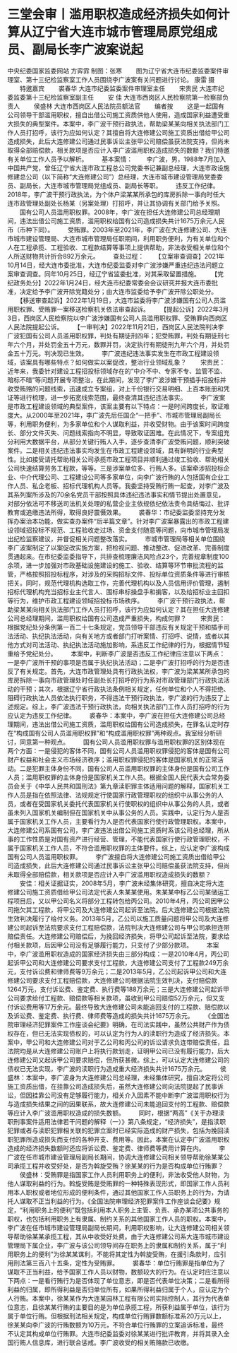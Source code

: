 # 三堂会审丨滥用职权造成经济损失如何计算从辽宁省大连市城市管理局原党组成员、副局长李广波案说起

中央纪委国家监委网站 方弈霏
制图：张寒
　　图为辽宁省大连市纪委监委案件审理室、第十三纪检监察室工作人员围绕李广波案有关问题进行讨论。 康雷 摄
　　特邀嘉宾
　　裘春华 大连市纪委监委案件审理室主任
　　宋贵民 大连市纪委监委第十三纪检监察室副主任
　　安 佳 大连市西岗区人民检察院第一检察部负责人
　　侯盛林 大连市西岗区人民法院员额法官
　　编者按
　　这是一起国有公司领导干部滥用职权，擅自出借公司施工资质供他人使用，造成国家利益遭受重大损失的典型案件。本案中，李广波干预行政执法，帮助梁某某向相关执法部门工作人员打招呼，该行为应如何认定？其擅自将大连修建公司施工资质出借给甲公司造成损失，此后大连修建公司通过民事诉讼主张甲公司赔偿虽获法院支持，但尚未取得全部赔偿款，相关款项是否应计入李广波滥用职权造成损失的数额？我们特邀有关单位工作人员予以解析。
　　基本案情：
　　李广波，男，1988年7月加入中国共产党，曾任辽宁省大连市政工程总公司党委书记兼副总经理，大连市政设施修建总公司（以下简称“大连修建公司”）总经理，大连市城市建设管理局党委委员、副局长，大连市城市管理局党组成员、副局长等职。
　　违反工作纪律。2018年，李广波干预行政执法，为个体户梁某某所承包的库房拆除一事向时任大连市政管理处副处长杨某（另案处理）打招呼，并让其协调有关部门给予关照。
　　国有公司人员滥用职权罪。2008年，李广波在担任大连修建公司总经理期间，违法出借公司施工资质，滥用职权给国有公司造成损失共计1675万余元人民币（币种下同）。
　　受贿罪。2003年至2021年，李广波在大连修建公司、大连市城市建设管理局、大连市城市管理局任职期间，利用职务便利，为有关单位和个人在工程承揽、工程验收、工程款结算等事项上提供帮助，非法收受相关单位和个人所送财物共计折合892万余元。
　　查处过程：
　　【立案审查调查】2021年10月14日，经大连市委批准，大连市纪委监委对李广波涉嫌严重违纪违法问题立案审查调查。同年10月25日，经辽宁省监委批准，对其采取留置措施。
　　【党纪政务处分】2022年1月24日，经大连市纪委常委会会议研究并报大连市委批准，决定给予李广波开除党籍处分；由大连市监委给予李广波开除公职处分。
　　【移送审查起诉】2022年1月19日，大连市监委将李广波涉嫌国有公司人员滥用职权罪、受贿罪一案移送检察机关依法审查起诉。
　　【提起公诉】2022年3月3日，西岗区人民检察院以李广波涉嫌国有公司人员滥用职权罪、受贿罪向西岗区人民法院提起公诉。
　　【一审判决】2022年11月21日，西岗区人民法院判决李广波犯国有公司人员滥用职权罪，判处有期徒刑四年；犯受贿罪，判处有期徒刑七年六个月，并处罚金五十万元，数罪并罚，决定执行有期徒刑九年六个月，并处罚金五十万元。判决现已生效。
　　李广波违纪违法事实发生在市政工程建设领域，该案具有哪些特点？如何做实以案促改，整治行业领域乱象？
　　宋贵民：近年来，我委针对建设工程招投标领域存在的“中介不中、专家不专、监管不监、暗标不暗”等问题开展专项整治，在此期间，发现了李广波涉嫌干预插手招投标并收受贿赂的问题线索，迅速成立专案组，对上千份银行交易明细、上百本账册和凭证等进行梳理，进一步拓宽线索范围，最终查清其违纪违法事实。
　　李广波案是市政工程建设领域的典型案件，该案主要有以下特点：一是时间跨度长，取证难度大。从2000年至2021年，李广波先后任国企“一把手”、市城市管理局副局长等，利用职务便利，为多家单位和个人谋取利益，并收受财物。由于该案时间跨度长、部分文件灭失、问题线索指向不明显，导致取证困难。在此情况下，专案组充分利用大数据平台，从部分关键行贿人入手，逐步查清李广波受贿问题，顺利突破案件。二是相关违纪违法事实均发生在市政工程建设领域，具有鲜明的行业典型性。比如接受请托帮助相关公司承揽市政工程项目并顺利通过竣工验收、帮助相关公司快速结算劳务工程款，等等。三是涉案单位多、行贿人多。该案牵涉招投标企业、中介代理公司、工程建设公司等多家单位，向李广波行贿的人包括国有企业工作人员、私企老板、招标代理机构人员等。我委坚持受贿行贿一起查，对李广波及其系列案所涉及的70余名党员干部按照具体违纪违法事实和情节提出处置意见，对部分依法可不移送司法机关处理的私营企业主依规依纪依法责令具结悔过、批评教育或追缴违法所得，取得良好震慑效果。
　　裘春华：市纪委监委坚持充分发挥办案治本功能，做实查办案件“后半篇文章”。针对李广波案暴露出的市政工程建设领域招投标不规范、工程验收走过场、资金支付随意等问题，向市城市管理局发出纪检监察建议，并督促相关问题整改落实。
　　市城市管理局等相关单位围绕李广波案制定了以案促改实施方案，把检视问题、推动整改、促进改革、完善制度贯通起来。在市纪委监委指导下，共排查梳理廉洁风险点23个，完善规章制度100余项，进一步加强对市政基础设施建设的施工、验收、结算等环节审批流程的监管，严格按照招投标程序，对涉及的采购招标文件、投标单位资质条件等进行审核把关。同时，规范代理机构选取工作，完善代理机构以及人员信用评价管理，遏制招标代理机构充当招标业主代言人、围标串标操盘手和掮客，以及给招标业主回扣等行为，维护市政工程建设领域招投标市场秩序。
　　李广波干预行政执法，帮助梁某某向相关执法部门工作人员打招呼，该行为应如何认定？其在担任大连修建公司总经理期间，滥用职权给国有公司造成严重损失，构成何罪？
　　宋贵民：根据党纪处分条例第一百二十七条规定，党员领导干部违反有关规定干预和插手司法活动、执纪执法活动，向有关地方或者部门打听案情、打招呼、说情，或者以其他方式对司法活动、执纪执法活动施加影响，系违反工作纪律的行为，根据情节轻重给予党纪处分。
　　本案中，判断李广波是否违反工作纪律应注意以下两点：一是李广波所干预的事项是否属于执纪执法活动；二是李广波打招呼的行为是否违反了有关规定。首先，大连市政管理处具有行政执法权，李广波为梁某某所承包的库房拆除一事向市政管理处时任副处长打招呼的行为系对市政管理部门行政执法活动的干预；其次，根据辽宁省行政执法条例相关规定，任何单位和个人不得拒绝、阻碍行政执法人员依法执行职务，不得违法干预行政执法，李广波的行为违反了上述规定。综上，李广波违法干预行政执法，向相关执法部门工作人员打招呼的行为应认定为违反工作纪律。
　　裘春华：本案中，李广波在担任大连修建公司总经理期间，违法出借公司施工资质，滥用职权给国有公司造成损失，在罪名认定时存在“构成国有公司人员滥用职权罪”和“构成滥用职权罪”两种观点。我室经分析研讨，同意第一种观点。
　　国有公司人员滥用职权罪与滥用职权罪的区别体现在两个方面：一是侵犯的客体不同，国有公司人员滥用职权罪侵犯的客体是国有公司财产权益和社会主义市场经济秩序；滥用职权罪侵犯的客体是国家机关的正常活动。二是犯罪主体身份不同，国有公司人员滥用职权罪的主体身份是国有公司工作人员；滥用职权罪的主体身份是国家机关工作人员。根据全国人民代表大会常务委员会关于《中华人民共和国刑法》第九章渎职罪主体适用问题的解释，国家机关工作人员是指在依照法律、法规规定行使国家行政管理职权的组织中从事公务的人员，或者在受国家机关委托代表国家机关行使职权的组织中从事公务的人员，或者虽未列入国家机关编制但在国家机关中从事公务的人员。实践中，认定行为人是否属于国家机关工作人员，主要看行为人是否代表国家行使行政管理职权。本案中，大连修建公司系国有公司，李广波违法出借公司施工资质时系该公司总经理，所从事的工作性质是对国有资产进行经营、管理，不能代表国家行使行政管理职权，不属于国家机关工作人员，不符合滥用职权罪的主体要件。综上，应认定李广波构成国有公司人员滥用职权罪。
　　李广波擅自将大连修建公司施工资质出借给甲公司造成损失，此后大连修建公司通过民事诉讼主张甲公司赔偿虽获法院支持，但尚未取得全部赔偿款，相关款项是否应计入李广波滥用职权造成损失的数额？
　　安佳：相关证据证实，2008年5月，李广波未经集体研究，擅自决定将大连修建公司施工资质借给甲公司法定代表人朱某某使用。朱某某中标乙公司某储运工程项目后，又以甲公司名义将部分工程转包给丙公司。2010年4月，丙公司因甲公司拖欠其工程款，将甲公司及大连修建公司起诉至法院。后大连修建公司根据法院生效判决履行了给付义务。2013年5月，乙公司以施工质量问题将甲公司及大连修建公司起诉至法院要求支付工程赔偿款，法院判决大连修建公司与甲公司承担连带赔偿责任。大连修建公司赔偿后，为挽回经济损失，将甲公司起诉至法院，要求给付相关款项，后因甲公司没有足够履行能力，只支付了少部分款项。
　　本案中，李广波滥用职权造成的国家经济损失由三部分构成：一是2010年4月，丙公司起诉甲公司和大连修建公司要求支付工程款，大连修建公司支付了工程款249万余元，支付诉讼费和律师费等9万余元；二是2013年5月，乙公司起诉甲公司和大连修建公司要求支付工程赔偿款，大连修建公司根据法院生效判决，支付赔偿款1264万元，支付诉讼费、鉴定费、执行费等188万余元；三是大连修建公司起诉甲公司要求给付工程款、赔偿款等相关款项，虽收到甲公司赔偿52万余元，但又支付诉讼费用等17万余元。最终导致大连修建公司未能追回支付的工程款、赔偿款以及诉讼费、鉴定费、执行费、律师费等造成的损失共计1675万余元。
　　《全国法院审理经济犯罪案件工作座谈会纪要》明确，在司法实践中，虽然公共财产作为债权存在，但已无法实现债权的，可以认定为行为人的渎职行为造成了经济损失。本案中，甲公司和大连修建公司对于乙公司和丙公司的诉讼请求负连带赔偿责任，且法院均是从大连修建公司账户上将执行款划走，证明甲公司已没有履行能力，后大连修建公司又起诉甲公司要求赔偿，但所获甚微。综上，可以认定大连修建公司的债权已无法实现，李广波的渎职行为造成重大经济损失共计1675万余元。
　　侯盛林：本案中，李广波身为大连修建公司总经理，未经集体研究，擅自决定将公司施工资质出借，在挂靠公司造成损失后，虽然大连修建公司向法院提起了民事诉讼，但因挂靠公司没有足够履行能力，相关介入因素不能中断李广波滥用职权行为与造成损失结果之间的因果联系，故大连修建公司未能追回支付的工程款、赔偿款等应计入李广波滥用职权造成的损失数额。
　　同时，根据“两高”《关于办理渎职刑事案件适用法律若干问题的解释（一）》第八条规定，“经济损失”，是指渎职犯罪或者与渎职犯罪相关联的犯罪立案时已经实际造成的财产损失，包括为挽回渎职犯罪所造成损失而支付的各种开支、费用等。因此，本案在认定李广波滥用职权造成的经济损失数额时还应将诉讼费、鉴定费、律师费等费用计算在内。
　　李广波在任市城市建设管理局副局长期间，协调大连修建公司相关领导帮助徐某某公司承揽工程并收受好处，是否为斡旋受贿？徐某某的行为是否构成单位行贿罪？
　　侯盛林：受贿罪是指国家工作人员利用职务上的便利，非法收受他人财物，为他人谋取利益的行为。斡旋受贿是受贿罪的一种特殊表现形式，即国家工作人员利用本人职权或者地位形成的便利条件，通过其他国家工作人员职务上的行为，为请托人谋取不正当利益的行为。《全国法院审理经济犯罪案件工作座谈会纪要》规定，“利用职务上的便利”既包括利用本人职务上主管、负责、承办某项公共事务的职权，也包括利用职务上有隶属、制约关系的其他国家工作人员的职权。本案中，李广波在任市城市建设管理局副局长期间，利用职权影响，让大连修建公司相关领导帮助徐某某承揽工程，其从中收受好处费。由于大连修建公司系大连市城市建设管理局下属企业，李广波与该公司领导间存在职务上的隶属和制约关系，属于“利用职务上的便利”为徐某某谋利，不能将其定性为斡旋受贿，在援引条款时，应引用刑法第三百八十五条，定性为受贿罪。
　　裘春华：单位行贿罪是指单位为了谋取不正当利益，给予国家工作人员以财物，数额较大的行为。在认定时应注意以下两点：一是看行贿行为是否体现了单位意志，即是否代表单位决策；二是看所得利益的归属，即所得利益是否归单位所有，如果所得利益归属于个人，应认定为个人行贿。本案中，徐某某作为大连某园林工程有限公司实际控制人，其行为代表单位意志，且徐某某行贿的主要目的是为单位承揽工程，所获利益属于单位，该行为属于单位行贿。但根据刑法相关规定，构成单位行贿罪数额标准系20万元以上，徐某某向李广波的行贿数额为10万元，不符合单位行贿罪的立案追诉标准，最终不认定其构成单位行贿罪。大连市纪委监委对徐某某进行批评教育，并将其录入全国行贿人信息库，进行联合惩戒。李广波收受的相关贿赂款已收缴。